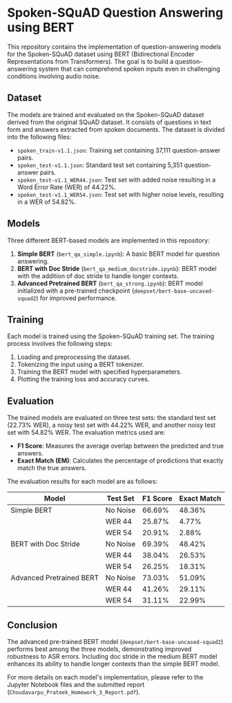 # Spoken-SQuAD Question Answering using BERT

This repository contains the implementation of question-answering models for the Spoken-SQuAD dataset using BERT (Bidirectional Encoder Representations from Transformers). The goal is to build a question-answering system that can comprehend spoken inputs even in challenging conditions involving audio noise.

## Dataset

The models are trained and evaluated on the Spoken-SQuAD dataset derived from the original SQuAD dataset. It consists of questions in text form and answers extracted from spoken documents. The dataset is divided into the following files:

- `spoken_train-v1.1.json`: Training set containing 37,111 question-answer pairs.
- `spoken_test-v1.1.json`: Standard test set containing 5,351 question-answer pairs.
- `spoken_test-v1.1_WER44.json`: Test set with added noise resulting in a Word Error Rate (WER) of 44.22%.
- `spoken_test-v1.1_WER54.json`: Test set with higher noise levels, resulting in a WER of 54.82%.

## Models

Three different BERT-based models are implemented in this repository:

1. **Simple BERT** (`bert_qa_simple.ipynb`): A basic BERT model for question answering.
2. **BERT with Doc Stride** (`bert_qa_medium_docstride.ipynb`): BERT model with the addition of doc stride to handle longer contexts.
3. **Advanced Pretrained BERT** (`bert_qa_strong.ipynb`): BERT model initialized with a pre-trained checkpoint (`deepset/bert-base-uncased-squad2`) for improved performance.

## Training

Each model is trained using the Spoken-SQuAD training set. The training process involves the following steps:

1. Loading and preprocessing the dataset.
2. Tokenizing the input using a BERT tokenizer.
3. Training the BERT model with specified hyperparameters.
4. Plotting the training loss and accuracy curves.

## Evaluation

The trained models are evaluated on three test sets: the standard test set (22.73% WER), a noisy test set with 44.22% WER, and another noisy test set with 54.82% WER. The evaluation metrics used are:

- **F1 Score**: Measures the average overlap between the predicted and true answers.
- **Exact Match (EM)**: Calculates the percentage of predictions that exactly match the true answers.

The evaluation results for each model are as follows:

| Model                    | Test Set | F1 Score | Exact Match |
|--------------------------|----------|----------|-------------|
| Simple BERT              | No Noise | 66.69%   | 48.36%      |
|                          | WER 44   | 25.87%   | 4.77%       |
|                          | WER 54   | 20.91%   | 2.88%       |
| BERT with Doc Stride     | No Noise | 69.39%   | 48.42%      |
|                          | WER 44   | 38.04%   | 26.53%      |
|                          | WER 54   | 26.25%   | 18.31%      |
| Advanced Pretrained BERT | No Noise | 73.03%   | 51.09%      |
|                          | WER 44   | 41.26%   | 29.11%      |
|                          | WER 54   | 31.11%   | 22.99%      |

## Conclusion

The advanced pre-trained BERT model (`deepset/bert-base-uncased-squad2`) performs best among the three models, demonstrating improved robustness to ASR errors. Including doc stride in the medium BERT model enhances its ability to handle longer contexts than the simple BERT model.

For more details on each model's implementation, please refer to the Jupyter Notebook files and the submitted report (`Choudavarpu_Prateek_Homework_3_Report.pdf`).
